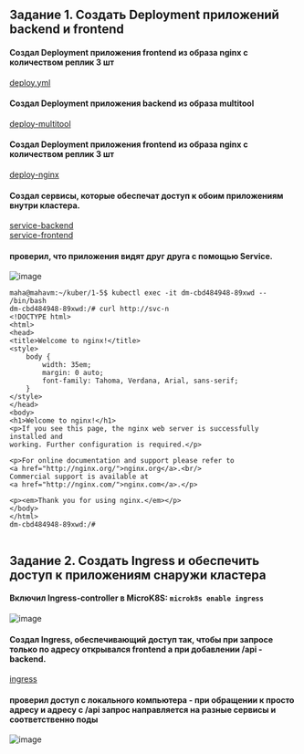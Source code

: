 ## Задание 1. Создать Deployment приложений backend и frontend
#### Создал Deployment приложения frontend из образа nginx с количеством реплик 3 шт
[deploy.yml](https://github.com/Heimdier/DEV/blob/main/Kube/1.4./deploy.yml)    

#### Создал Deployment приложения backend из образа multitool
[deploy-multitool](https://github.com/Heimdier/DEV/blob/main/Kube/1.5./deploy-multitool.yml)

#### Создал Deployment приложения frontend из образа nginx с количеством реплик 3 шт  
[deploy-nginx](https://github.com/Heimdier/DEV/blob/main/Kube/1.5./deploy-nginx.yml)

#### Создал сервисы, которые обеспечат доступ к обоим приложениям внутри кластера.   
[service-backend](https://github.com/Heimdier/DEV/blob/main/Kube/1.5./service-backend.yml)   
[service-frontend](https://github.com/Heimdier/DEV/blob/main/Kube/1.5./service-frontend.yml)

#### проверил, что приложения видят друг друга с помощью Service.   
![image](https://github.com/user-attachments/assets/790f442d-a4a6-47fc-a840-7694b6c1cfd8)

```shell
maha@mahavm:~/kuber/1-5$ kubectl exec -it dm-cbd484948-89xwd -- /bin/bash
dm-cbd484948-89xwd:/# curl http://svc-n
<!DOCTYPE html>
<html>
<head>
<title>Welcome to nginx!</title>
<style>
    body {
        width: 35em;
        margin: 0 auto;
        font-family: Tahoma, Verdana, Arial, sans-serif;
    }
</style>
</head>
<body>
<h1>Welcome to nginx!</h1>
<p>If you see this page, the nginx web server is successfully installed and
working. Further configuration is required.</p>

<p>For online documentation and support please refer to
<a href="http://nginx.org/">nginx.org</a>.<br/>
Commercial support is available at
<a href="http://nginx.com/">nginx.com</a>.</p>

<p><em>Thank you for using nginx.</em></p>
</body>
</html>
dm-cbd484948-89xwd:/# 


```

## Задание 2. Создать Ingress и обеспечить доступ к приложениям снаружи кластера
#### Включил Ingress-controller в MicroK8S:  `microk8s enable ingress`

![image](https://github.com/user-attachments/assets/86037b7d-e73f-41d2-b37f-4f903bc60d4b)

#### Создал Ingress, обеспечивающий доступ так, чтобы при запросе только по адресу открывался frontend а при добавлении /api - backend.   
[ingress](https://github.com/Heimdier/DEV/blob/main/Kube/1.5./ingress.yml)

#### проверил доступ с локального компьютера - при обращении к просто адресу и адресу с /api запрос направляется на разные сервисы и соответственно поды   

![image](https://github.com/user-attachments/assets/25856c6c-2128-4218-9f20-48aea328292e)







